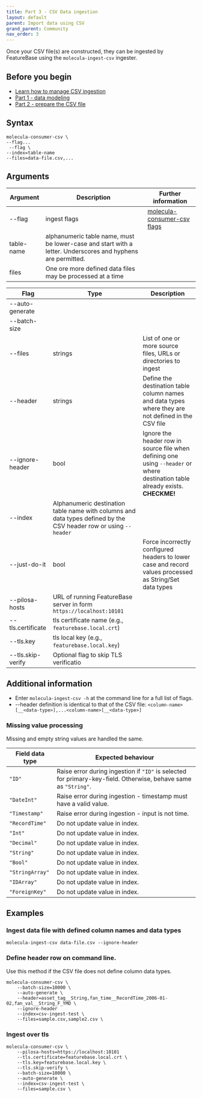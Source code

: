 ```yaml
---
title: Part 3 - CSV Data ingestion
layout: default
parent: Import data using CSV
grand_parent: Community
nav_order: 3
---
```


Once your CSV file(s) are constructed, they can be ingested by FeatureBase using the `molecula-ingest-csv` ingester.

## Before you begin


* [Learn how to manage CSV ingestion](/docs/community/com-csv-ingest/com-csv-ingest-manage)
* [Part 1 - data modeling](/docs/community/com-csv-ingest/com-csv-ingest-step1)
* [Part 2 - prepare the CSV file](/docs/community/com-csv-ingest/com-csv-ingest-step2)

## Syntax

```
molecula-consumer-csv \
--flag...
 --flag \
--index=table-name
--files=data-file.csv,...
```

## Arguments

| Argument | Description | Further information |
|---|---|---|
| --flag | ingest flags | [molecula-consumer-csv flags](#flags) |
| table-name | alphanumeric table name, must be lower-case and start with a letter. Underscores and hyphens are permitted. |
| files | One ore more defined data files may be processed at a time |

| Flag | Type | Description |
|---|---|---|
| --auto-generate | |
| --batch-size |  |
| --files | strings | List of one or more source files, URLs or directories to ingest |
| --header | strings | Define the destination table column names and data types where they are not defined in the CSV file |
| --ignore-header | bool | Ignore the header row in source file when defining one using `--header` or where destination table already exists. **CHECKME!** |
| --index | Alphanumeric destination table name with columns and data types defined by the CSV header row or using `--header` |
| --just-do-it | bool | Force incorrectly configured headers to lower case and record values processed as String/Set data types |
| --pilosa-hosts | URL of running FeatureBase server in form `https://localhost:10101` |
| --tls.certificate | tls certificate name (e.g., `featurebase.local.crt`) |
| --tls.key | tls local key (e.g., `featurebase.local.key`) |
| --tls.skip-verify | Optional flag to skip TLS verificatio |


## Additional information

* Enter `molecula-ingest-csv -h` at the command line for a full list of flags.
* --header definition is identical to that of the CSV file: `<column-name>[__<data-type>],...<column-name>[__<data-type>]`

### Missing value processing

Missing and empty string values are handled the same.

| Field data type | Expected behaviour |
|---|---|
|`"ID"`| Raise error during ingestion if `"ID"` is selected for primary-key-field. Otherwise, behave same as `"String"`. |
|`"DateInt"`| Raise error during ingestion - timestamp must have a valid value.|
|`"Timestamp"`| Raise error during ingestion - input is not time. |
|`"RecordTime"`| Do not update value in index. |
|`"Int"` | Do not update value in index. |
|`"Decimal"`| Do not update value in index. |
|`"String"`| Do not update value in index. |
|`"Bool"`| Do not update value in index. |
|`"StringArray"`| Do not update value in index. |
|`"IDArray"`| Do not update value in index. |
|`"ForeignKey"` | Do not update value in index. |

## Examples

### Ingest data file with defined column names and data types

```
molecula-ingest-csv data-file.csv --ignore-header
```

### Define header row on command line.

Use this method if the CSV file does not define column data types.

```
molecula-consumer-csv \
    --batch-size=10000 \
    --auto-generate \
    --header=asset_tag__String,fan_time__RecordTime_2006-01-02,fan_val__String_F_YMD \
    --ignore-header
    --index=csv-ingest-test \
    --files=sample.csv,sample2.csv \
```

### Ingest over tls

```shell
molecula-consumer-csv \
    --pilosa-hosts=https://localhost:10101
    --tls.certificate=featurebase.local.crt \
    --tls.key=featurebase.local.key \
    --tls.skip-verify \
    --batch-size=10000 \
    --auto-generate \
    --index=csv-ingest-test \
    --files=sample.csv \
```
